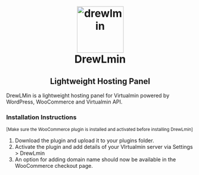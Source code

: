 <h1 align="center">
  <a href="https://software.shillongtitude.com/drewlmin" target="_blank">
    <img src="https://shillongtitude.com/wp-content/uploads/2021/08/drewlmin-logo.png" align="center" width="125px" alt="drewlmin" style="max-width: 100%;"/>
  </a>
  <br/>
  DrewLmin
</h1>
<h2 align="center">Lightweight Hosting Panel</h2>
<p>DrewLMin is a lightweight hosting panel for Virtualmin powered by WordPress, WooCommerce and Virtualmin API.</p>
<h3>Installation Instructions</h3>

<sub>[Make sure the WooCommerce plugin is installed and activated before installing DrewLmin]</sub>

1. Download the plugin and upload it to your plugins folder.
2. Activate the plugin and add details of your VIrtualmin server via Settings > DrewLmin
3. An option for adding domain name should now be available in the WooCommerce checkout page.
